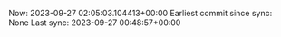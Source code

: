 Now: 2023-09-27 02:05:03.104413+00:00 Earliest commit since sync: None Last sync: 2023-09-27 00:48:57+00:00
